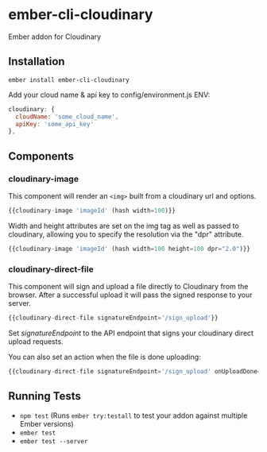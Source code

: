 # ember-cli-cloudinary #

Ember addon for Cloudinary

## Installation ##

```ember install ember-cli-cloudinary```

Add your cloud name & api key to config/environment.js ENV:

```javascript
cloudinary: {
  cloudName: 'some_cloud_name',
  apiKey: 'some_api_key'
},
```

## Components ##

### cloudinary-image ###

This component will render an `<img>` built from a cloudinary url and options.

```javascript
{{cloudinary-image 'imageId' (hash width=100)}}
```

Width and height attributes are set on the img tag as well as passed to cloudinary, allowing you to specify the resolution via the "dpr" attribute.

```javascript
{{cloudinary-image 'imageId' (hash width=100 height=100 dpr="2.0")}}
```

### cloudinary-direct-file ###

This component will sign and upload a file directly to Cloudinary from the browser. After a successful upload it will pass the signed response to your server.

```javascript
{{cloudinary-direct-file signatureEndpoint='/sign_upload'}}
```

Set *signatureEndpoint* to the API endpoint that signs your cloudinary direct upload requests.

You can also set an action when the file is done uploading:

```javascript
{{cloudinary-direct-file signatureEndpoint='/sign_upload' onUploadDone=(action 'showThumbnail')}}
```


## Running Tests ##

* `npm test` (Runs `ember try:testall` to test your addon against multiple Ember versions)
* `ember test`
* `ember test --server`
